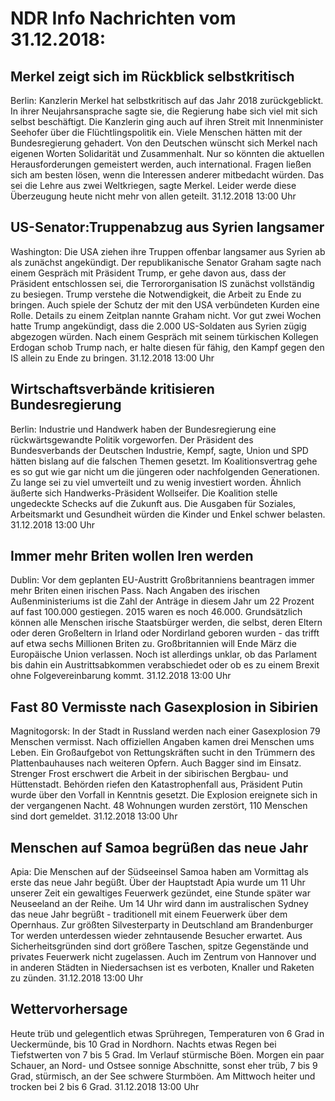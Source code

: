 # NDR Info Nachrichten vom 31.12.2018:


## Merkel zeigt sich im Rückblick selbstkritisch
Berlin: Kanzlerin Merkel hat selbstkritisch auf das Jahr 2018 zurückgeblickt. In ihrer Neujahrsansprache sagte sie, die Regierung habe sich viel mit sich selbst beschäftigt. Die Kanzlerin ging auch auf ihren Streit mit Innenminister Seehofer über die Flüchtlingspolitik ein. Viele Menschen hätten mit der Bundesregierung gehadert. Von den Deutschen wünscht sich Merkel nach eigenen Worten Solidarität und Zusammenhalt. Nur so könnten die aktuellen Herausforderungen gemeistert werden, auch international. Fragen ließen sich am besten lösen, wenn die Interessen anderer mitbedacht würden. Das sei die Lehre aus zwei Weltkriegen, sagte Merkel. Leider werde diese Überzeugung heute nicht mehr von allen geteilt. 31.12.2018 13:00 Uhr 

## US-Senator:Truppenabzug aus Syrien langsamer
Washington: Die USA ziehen ihre Truppen offenbar langsamer aus Syrien ab als zunächst angekündigt. Der republikanische Senator Graham sagte nach einem Gespräch mit Präsident Trump, er gehe davon aus, dass der Präsident entschlossen sei, die Terrororganisation IS zunächst vollständig zu besiegen. Trump verstehe die Notwendigkeit, die Arbeit zu Ende zu bringen. Auch spiele der Schutz der mit den USA verbündeten Kurden eine Rolle. Details zu einem Zeitplan nannte Graham nicht. Vor gut zwei Wochen hatte Trump angekündigt, dass die 2.000 US-Soldaten aus Syrien zügig abgezogen würden. Nach einem Gespräch mit seinem türkischen Kollegen Erdogan schob Trump nach, er halte diesen für fähig, den Kampf gegen den IS allein zu Ende zu bringen. 31.12.2018 13:00 Uhr 

## Wirtschaftsverbände kritisieren Bundesregierung
Berlin:	Industrie und Handwerk haben der Bundesregierung eine rückwärtsgewandte Politik vorgeworfen. Der Präsident des Bundesverbands der Deutschen Industrie, Kempf, sagte, Union und SPD hätten bislang auf die falschen Themen gesetzt. Im Koalitionsvertrag gehe es so gut wie gar nicht um die jüngeren oder nachfolgenden Generationen. Zu lange sei zu viel umverteilt und zu wenig investiert worden. Ähnlich äußerte sich Handwerks-Präsident Wollseifer. Die Koalition stelle ungedeckte Schecks auf die Zukunft aus. Die Ausgaben für Soziales, Arbeitsmarkt und Gesundheit würden die Kinder und Enkel schwer belasten. 31.12.2018 13:00 Uhr 

## Immer mehr Briten wollen Iren werden
Dublin: Vor dem geplanten EU-Austritt Großbritanniens beantragen immer mehr Briten einen irischen Pass. Nach Angaben des irischen Außenministeriums ist die Zahl der Anträge in diesem Jahr um 22 Prozent auf fast 100.000 gestiegen. 2015 waren es noch 46.000. Grundsätzlich können alle Menschen irische Staatsbürger werden, die selbst, deren Eltern oder deren Großeltern in Irland oder Nordirland geboren wurden - das trifft auf etwa sechs Millionen Briten zu. Großbritannien will Ende März die Europäische Union verlassen. Noch ist allerdings unklar, ob das Parlament bis dahin ein Austrittsabkommen verabschiedet oder ob es zu einem Brexit ohne Folgevereinbarung kommt. 31.12.2018 13:00 Uhr 

## Fast 80 Vermisste nach Gasexplosion in Sibirien
Magnitogorsk: In der Stadt in Russland werden nach einer Gasexplosion 79 Menschen vermisst. Nach offiziellen Angaben kamen drei Menschen ums Leben. Ein Großaufgebot von Rettungskräften sucht in den Trümmern des Plattenbauhauses nach weiteren Opfern. Auch Bagger sind im Einsatz. Strenger Frost erschwert die Arbeit in der sibirischen Bergbau- und Hüttenstadt. Behörden riefen den  Katastrophenfall aus, Präsident Putin wurde über den Vorfall in Kenntnis gesetzt. Die Explosion ereignete sich in der vergangenen Nacht. 48 Wohnungen wurden zerstört, 110 Menschen sind dort gemeldet. 31.12.2018 13:00 Uhr 

## Menschen auf Samoa begrüßen das neue Jahr
Apia: Die Menschen auf der Südseeinsel Samoa haben am Vormittag als erste das neue Jahr begüßt. Über der Hauptstadt Apia wurde um 11 Uhr unserer Zeit ein gewaltiges Feuerwerk gezündet, eine Stunde später war Neuseeland an der Reihe. Um 14 Uhr wird dann im australischen Sydney das neue Jahr begrüßt - traditionell mit einem Feuerwerk über dem Opernhaus. Zur größten Silvesterparty in Deutschland am Brandenburger Tor werden unterdessen wieder zehntausende Besucher erwartet. Aus Sicherheitsgründen sind dort größere Taschen, spitze Gegenstände und privates Feuerwerk nicht zugelassen. Auch im Zentrum von Hannover und in anderen Städten in Niedersachsen ist es verboten, Knaller und Raketen zu zünden. 31.12.2018 13:00 Uhr 

## Wettervorhersage
Heute trüb und gelegentlich etwas Sprühregen, Temperaturen von 6 Grad in Ueckermünde, bis 10 Grad in Nordhorn. Nachts etwas Regen bei Tiefstwerten von  7 bis 5 Grad. Im Verlauf stürmische Böen. Morgen ein paar Schauer, an Nord- und Ostsee sonnige Abschnitte, sonst eher trüb, 7 bis 9 Grad, stürmisch, an der See schwere Sturmböen. Am Mittwoch heiter und trocken bei 2 bis 6 Grad. 31.12.2018 13:00 Uhr 
